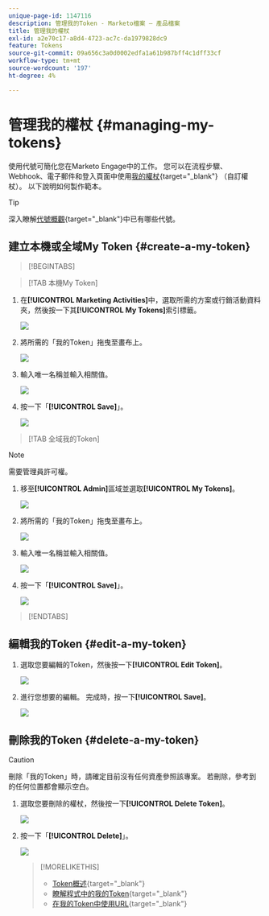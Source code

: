```yaml
---
unique-page-id: 1147116
description: 管理我的Token - Marketo檔案 — 產品檔案
title: 管理我的權杖
exl-id: a2e70c17-a8d4-4723-ac7c-da1979828dc9
feature: Tokens
source-git-commit: 09a656c3a0d0002edfa1a61b987bff4c1dff33cf
workflow-type: tm+mt
source-wordcount: '197'
ht-degree: 4%

---
```


# 管理我的權杖 {#managing-my-tokens}

使用代號可簡化您在Marketo Engage中的工作。 您可以在流程步驟、Webhook、電子郵件和登入頁面中使用[我的權杖](/help/marketo/product-docs/core-marketo-concepts/programs/tokens/understanding-my-tokens-in-a-program.md){target="_blank"} （自訂權杖）。 以下說明如何製作範本。

>[!TIP]
>
>深入瞭解[代號概觀](/help/marketo/product-docs/demand-generation/landing-pages/personalizing-landing-pages/tokens-overview.md){target="_blank"}中已有哪些代號。

## 建立本機或全域My Token {#create-a-my-token}

>[!BEGINTABS]

>[!TAB 本機My Token]

1. 在&#x200B;**[!UICONTROL Marketing Activities]**&#x200B;中，選取所需的方案或行銷活動資料夾，然後按一下其&#x200B;**[!UICONTROL My Tokens]**&#x200B;索引標籤。

   ![](assets/create-a-local-my-token-1.png)

1. 將所需的「我的Token」拖曳至畫布上。

   ![](assets/create-a-local-my-token-2.png)

1. 輸入唯一名稱並輸入相關值。

   ![](assets/create-a-local-my-token-3.png)

1. 按一下「**[!UICONTROL Save]**」。

   ![](assets/create-a-local-my-token-4.png)

>[!TAB 全域我的Token]

>[!NOTE]
>
>需要管理員許可權。

1. 移至&#x200B;**[!UICONTROL Admin]**&#x200B;區域並選取&#x200B;**[!UICONTROL My Tokens]**。

   ![](assets/create-a-global-my-token-1.png)

1. 將所需的「我的Token」拖曳至畫布上。

   ![](assets/create-a-global-my-token-2.png)

1. 輸入唯一名稱並輸入相關值。

   ![](assets/create-a-global-my-token-3.png)

1. 按一下「**[!UICONTROL Save]**」。

   ![](assets/create-a-global-my-token-4.png)

>[!ENDTABS]

## 編輯我的Token {#edit-a-my-token}

1. 選取您要編輯的Token，然後按一下&#x200B;**[!UICONTROL Edit Token]**。

   ![](assets/edit-a-my-token-1.png)

1. 進行您想要的編輯。 完成時，按一下&#x200B;**[!UICONTROL Save]**。

   ![](assets/edit-a-my-token-2.png)

## 刪除我的Token {#delete-a-my-token}

>[!CAUTION]
>
>刪除「我的Token」時，請確定目前沒有任何資產參照該專案。 若刪除，參考到的任何位置都會顯示空白。

1. 選取您要刪除的權杖，然後按一下&#x200B;**[!UICONTROL Delete Token]**。

   ![](assets/delete-a-my-token-1.png)

1. 按一下「**[!UICONTROL Delete]**」。

   ![](assets/delete-a-my-token-2.png)

   >[!MORELIKETHIS]
   >
   >* [Token概述](/help/marketo/product-docs/demand-generation/landing-pages/personalizing-landing-pages/tokens-overview.md){target="_blank"}
   >* [瞭解程式中的我的Token](/help/marketo/product-docs/core-marketo-concepts/programs/tokens/understanding-my-tokens-in-a-program.md){target="_blank"}
   >* [在我的Token中使用URL](/help/marketo/product-docs/email-marketing/general/using-tokens/using-urls-in-my-tokens.md){target="_blank"}
